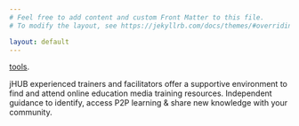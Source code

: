 ```yaml
---
# Feel free to add content and custom Front Matter to this file.
# To modify the layout, see https://jekyllrb.com/docs/themes/#overriding-theme-defaults

layout: default
---
```

 
 [tools](pics/open-learning-guide-r0g-agency-asknet.png "Text to show on mouseover").



 jHUB experienced trainers and facilitators offer a supportive environment to find and attend online education media training resources. Independent guidance to identify, access P2P learning & share new knowledge with your community.
